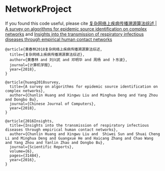 # NetworkProject

If you found this code useful, please cite 
[复杂网络上疾病传播溯源算法综述 | A survey on algorithms for epidemic source identification on complex networks](http://cjc.ict.ac.cn/online/onlinepaper/hcl-201861592831.pdf)
and 
[Insights into the transmission of respiratory infectious diseases through empirical human contact networks](https://www.nature.com/articles/srep31484/)

```
@article{黄春林2018复杂网络上疾病传播溯源算法综述,
  title={复杂网络上疾病传播溯源算法综述},
  author={黄春林 and 刘兴武 and 邓明华 and 周杨 and 卜东波},
  journal={计算机学报},
  year={2018},
}

@article{huang2018survey,
  title={A survey on algorithms for epidemic source identification on complex networks},
  author={Chunlin Huang and Xingwu Liu and Minghua Deng and Yang Zhou and Dongbo Bu},
  journal={Chinese Journal of Computers},
  year={2018},
}

@article{2016Insights,
  title={Insights into the transmission of respiratory infectious diseases through empirical human contact networks},
  author={Chunlin Huang and Xingwu Liu and  Shiwei Sun and Shuai Cheng Li and Minghua Deng and Guangxue He and Haicang Zhang and Chao Wang and Yang Zhou and Yanlin Zhao and Dongbo Bu},
  journal={Scientific Reports},
  volume={6},
  pages={31484},
  year={2016},
}
```
